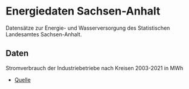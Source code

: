 # Energiedaten Sachsen-Anhalt

Datensätze zur Energie- und Wasserversorgung des Statistischen Landesamtes
Sachsen-Anhalt.

## Daten

Stromverbrauch der Industriebetriebe nach Kreisen 2003-2021 in MWh
- [Quelle](https://statistik.sachsen-anhalt.de/themen/wirtschaftsbereiche/energie-und-wasserversorgung/tabellen-energieverwendung#c206986)
